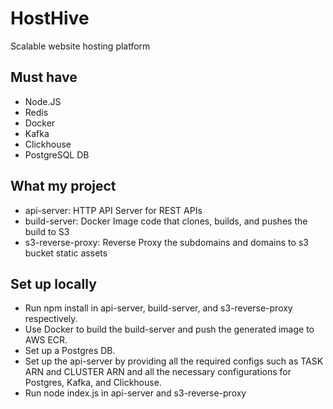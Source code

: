 
# HostHive

Scalable website hosting platform



## Must have

- Node.JS
- Redis
- Docker
- Kafka
- Clickhouse
- PostgreSQL DB

## What my project 
- api-server: HTTP API Server for REST APIs
- build-server: Docker Image code that clones, builds, and pushes the build to S3
- s3-reverse-proxy: Reverse Proxy the subdomains and domains to s3 bucket static assets

## Set up locally
- Run npm install in api-server, build-server, and s3-reverse-proxy respectively.
- Use Docker to build the build-server and push the generated image to AWS ECR.
- Set up a Postgres DB.
- Set up the api-server by providing all the required configs such as TASK ARN and CLUSTER ARN and all the necessary configurations for Postgres, Kafka, and Clickhouse.
- Run node index.js in api-server and s3-reverse-proxy

